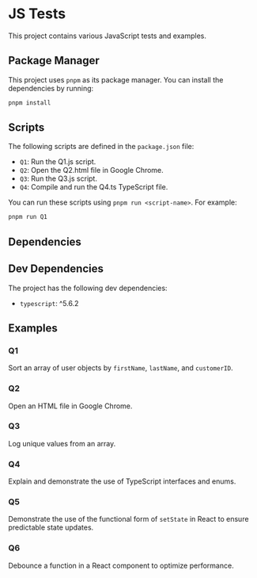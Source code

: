 # JS Tests

This project contains various JavaScript tests and examples.

## Package Manager

This project uses `pnpm` as its package manager. You can install the dependencies by running:
```bash
pnpm install
```

## Scripts

The following scripts are defined in the `package.json` file:

- `Q1`: Run the Q1.js script.
- `Q2`: Open the Q2.html file in Google Chrome.
- `Q3`: Run the Q3.js script.
- `Q4`: Compile and run the Q4.ts TypeScript file.

You can run these scripts using `pnpm run <script-name>`. For example:
```bash
pnpm run Q1
```

## Dependencies

## Dev Dependencies

The project has the following dev dependencies:

- `typescript`: ^5.6.2

## Examples

### Q1

Sort an array of user objects by `firstName`, `lastName`, and `customerID`.

### Q2

Open an HTML file in Google Chrome.

### Q3

Log unique values from an array.

### Q4

Explain and demonstrate the use of TypeScript interfaces and enums.

### Q5

Demonstrate the use of the functional form of `setState` in React to ensure predictable state updates.

### Q6

Debounce a function in a React component to optimize performance.
